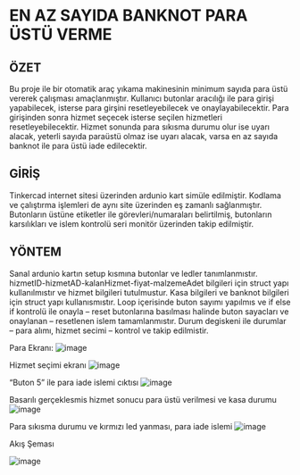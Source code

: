# EN AZ SAYIDA BANKNOT PARA ÜSTÜ VERME


## ÖZET
Bu proje ile bir otomatik araç yıkama makinesinin minimum sayıda para üstü vererek çalışması amaçlanmıştır. Kullanıcı butonlar aracılığı ile para girişi yapabilecek, isterse para girşini resetleyebilecek ve onaylayabilecektir. Para girişinden sonra hizmet seçecek isterse seçilen hizmetleri resetleyebilecektir.
Hizmet sonunda para sıkısma durumu olur ise uyarı alacak, yeterli sayıda paraüstü olmaz ise uyarı alacak, varsa en az sayıda banknot ile para üstü iade edilecektir. 

## GİRİŞ
Tinkercad internet sitesi üzerinden ardunio kart simüle edilmiştir. Kodlama ve çalıştırma işlemleri de aynı site üzerinden eş zamanlı sağlanmıştır. Butonların üstüne etiketler ile görevleri/numaraları belirtilmiş, butonların karsılıkları ve islem kontrolü seri monitör üzerinden takip edilmiştir. 
  

## YÖNTEM

Sanal ardunio kartın setup kısmına butonlar ve ledler tanımlanmıstır.   hizmetID-hizmetAD-kalanHizmet-fiyat-malzemeAdet bilgileri için struct yapı kullanılmıstır ve hizmet bilgileri tutulmustur. Kasa bilgileri ve banknot bilgileri için struct yapı kullanısmıstır. Loop içerisinde buton sayımı yapılmıs ve if else if kontrolü ile onayla – reset butonlarına basılması halinde buton sayacları ve onaylanan – resetlenen islem tamamlanmıstır. Durum degiskeni ile durumlar – para alımı, hizmet secimi – kontrol ve takip edilmistir.

Para Ekranı: 
![image](https://user-images.githubusercontent.com/121980906/215309089-f2d17e78-ecc9-4230-bde2-660bc01686f7.png)

Hizmet seçimi ekranı
![image](https://user-images.githubusercontent.com/121980906/215309136-ff540a2c-547a-4d24-8e66-7967de24d94b.png)

“Buton 5” ile para iade islemi cıktısı
![image](https://user-images.githubusercontent.com/121980906/215309148-e6d9cf18-dc9d-4882-b9ca-acf1a5a16894.png)

Basarılı gerçeklesmis hizmet sonucu para üstü verilmesi ve kasa durumu
![image](https://user-images.githubusercontent.com/121980906/215309155-2dbc782a-0e4e-4bda-9cf0-7fa4a3534312.png)

Para sıkısma durumu ve kırmızı led yanması, para iade islemi
![image](https://user-images.githubusercontent.com/121980906/215309159-ae76df47-0065-4d32-b542-fb77a6e81484.png)



Akış Şeması


![image](https://user-images.githubusercontent.com/121980906/215309162-6e2a40f2-58bd-4b68-b5d3-40d903f152be.png)




